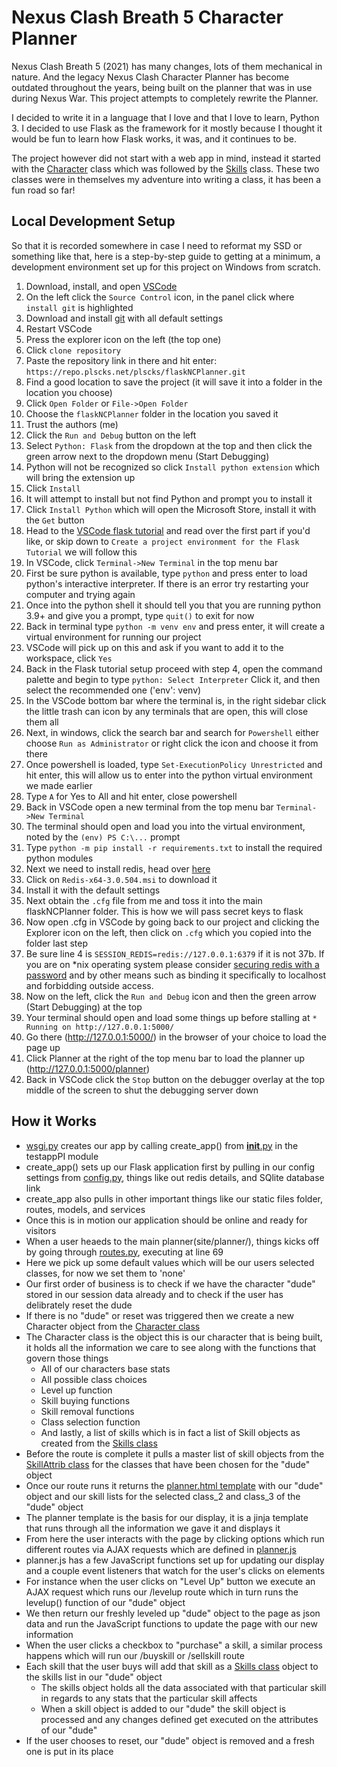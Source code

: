 # Nexus Clash Breath 5 Character Planner
Nexus Clash Breath 5 (2021) has many changes, lots of them mechanical in nature. And the legacy 
Nexus Clash Character Planner has become outdated throughout the years, being built on the planner that
was in use during Nexus War. This project attempts to completely rewrite the Planner.

I decided to write it in a language that I love and that I love to learn, Python 3. I decided to use Flask as the framework for it
mostly because I thought it would be fun to learn how Flask works, it was, and it continues to be.

The project however did not start with a web app in mind, instead it started with the [Character](https://repo.plscks.net/plscks/flaskNCPlanner/src/branch/main/testappPI/models/character.py) class which was followed by the [Skills](https://repo.plscks.net/plscks/flaskNCPlanner/src/branch/main/testappPI/models/skills.py) class.
These two classes were in themselves my adventure into writing a class, it has been a fun road so far!

Local Development Setup
---
So that it is recorded somewhere in case I need to reformat my SSD or something like that, here is a step-by-step guide to
getting at a minimum, a development environment set up for this project on Windows from scratch.

1. Download, install, and open [VSCode](https://code.visualstudio.com)
2. On the left click the `Source Control` icon, in the panel click where `install git` is highlighted
3. Download and install [git](https://git-scm.com) with all default settings
4. Restart VSCode
5. Press the explorer icon on the left (the top one)
6. Click `clone repository`
7. Paste the repository link in there and hit enter: `https://repo.plscks.net/plscks/flaskNCPlanner.git`
8. Find a good location to save the project (it will save it into a folder in the location you choose)
9. Click `Open Folder` or `File->Open Folder`
10. Choose the `flaskNCPlanner` folder in the location you saved it
11. Trust the authors (me)
12. Click the `Run and Debug` button on the left
13. Select `Python: Flask` from the dropdown at the top and then click the green arrow next to the dropdown menu (Start Debugging)
14. Python will not be recognized so click `Install python extension` which will bring the extension up
15. Click `Install`
16. It will attempt to install but not find Python and prompt you to install it
17. Click `Install Python` which will open the Microsoft Store, install it with the `Get` button
18. Head to the [VSCode flask tutorial](http:/code.visualstudio.com/docs/python/tutorial-flask) and read over the first part if you'd like, or skip down to `Create a project environment for the Flask Tutorial` we will follow this
19. In VSCode, click `Terminal->New Terminal` in the top menu bar
20. First be sure python is available, type `python` and press enter to load python's interactive interpreter. If there is an error try restarting your computer and trying again
21. Once into the python shell it should tell you that you are running python 3.9+ and give you a prompt, type `quit()` to exit for now
22. Back in terminal type `python -m venv env` and press enter, it will create a virtual environment for running our project
23. VSCode will pick up on this and ask if you want to add it to the workspace, click `Yes`
24. Back in the Flask tutorial setup proceed with step 4, open the command palette and begin to type `python: Select Interpreter` Click it, and then select the recommended one ('env': venv)
25. In the VSCode bottom bar where the terminal is, in the right sidebar click the little trash can icon by any terminals that are open, this will close them all
26. Next, in windows, click the search bar and search for `Powershell` either choose `Run as Administrator` or right click the icon and choose it from there
27. Once powershell is loaded, type `Set-ExecutionPolicy Unrestricted` and hit enter, this will allow us to enter into the python virtual environment we made earlier
28. Type `A` for Yes to All and hit enter, close powershell
29. Back in VSCode open a new terminal from the top menu bar `Terminal->New Terminal`
30. The terminal should open and load you into the virtual environment, noted by the `(env) PS C:\...` prompt
31. Type `python -m pip install -r requirements.txt` to install the required python modules
32. Next we need to install redis, head over  [here](https://github.com/microsoftarchive/redis/releases/tag/win-3.0.504)
33. Click on `Redis-x64-3.0.504.msi` to download it
34. Install it with the default settings
35. Next obtain the `.cfg` file from me and toss it into the main flaskNCPlanner folder. This is how we will pass secret keys to flask
36. Now open .cfg in VSCode by going back to our project and clicking the Explorer icon on the left, then click on `.cfg` which you copied into the folder last step
37. Be sure line 4 is `SESSION_REDIS=redis://127.0.0.1:6379` if it is not
37b. If you are on *nix operating system please consider [securing redis with a password](https://www.digitalocean.com/community/tutorials/how-to-install-and-secure-redis-on-ubuntu-20-04#step-4-%E2%80%94-configuring-a-redis-password) and by other means such as binding it specifically to localhost and forbidding outside access.
38. Now on the left, click the `Run and Debug` icon and then the green arrow (Start Debugging) at the top
39. Your terminal should open and load some things up before stalling at `* Running on http://127.0.0.1:5000/`
40. Go there (http://127.0.0.1:5000/) in the browser of your choice to load the page up
41. Click Planner at the right of the top menu bar to load the planner up (http://127.0.0.1:5000/planner)
42. Back in VSCode click the `Stop` button on the debugger overlay at the top middle of the screen to shut the debugging server down

How it Works
---
- [wsgi.py](wsgi.py) creates our app by calling create_app() from [__init__.py](testappPI/__init__.py) in the testappPI module
- create_app() sets up our Flask application first by pulling in our config settings from [config.py](config.py), things like out redis details, and SQlite database link
- create_app also pulls in other important things like our static files folder, routes, models, and services
- Once this is in motion our application should be online and ready for visitors
- When a user heaeds to the main planner(site/planner/), things kicks off by going through [routes.py](testappPI/routes.py#L69), executing at line 69
- Here we pick up some default values which will be our users selected classes, for now we set them to 'none'
- Our first order of business is to check if we have the character "dude" stored in our session data already and to check if the user has delibrately reset the dude
- If there is no "dude" or reset was triggered then we create a new Character object from the [Character class](testappPI/models/character.py)
- The Character class is the object this is our character that is being built, it holds all the information we care to see along with the functions that govern those things
   - All of our characters base stats
   - All possible class choices
   - Level up function
   - Skill buying functions
   - Skill removal functions
   - Class selection function
   - And lastly, a list of skills which is in fact a list of Skill objects as created from the [Skills class](testappPI/models/skills.py)
- Before the route is complete it pulls a master list of skill objects from the [SkillAttrib class](testappPI/services/skillDisplay.py) for the classes that have been chosen for the "dude" object
- Once our route runs it returns the [planner.html template](testappPI/templates/planner.html) with our "dude" object and our skill lists for the selected class_2 and class_3 of the "dude" object
- The planner template is the basis for our display, it is a jinja template that runs through all the information we gave it and displays it
- From here the user interacts with the page by clicking options which run different routes via AJAX requests which are defined in [planner.js](testappPI/static/js/planner.js)
- planner.js has a few JavaScript functions set up for updating our display and a couple event listeners that watch for the user's clicks on elements
- For instance when the user clicks on "Level Up" button we execute an AJAX request which runs our /levelup route which in turn runs the levelup() function of our "dude" object
- We then return our freshly leveled up "dude" object to the page as json data and run the JavaScript functions to update the page with our new information
- When the user clicks a checkbox to "purchase" a skill, a similar process happens which will run our /buyskill or /sellskill route
- Each skill that the user buys will add that skill as a [Skills class](testappPI/models/skills.py) object to the skills list in our "dude" object
   - The skills object holds all the data associated with that particular skill in regards to any stats that the particular skill affects
   - When a skill object is added to our "dude" the skill object is processed and any changes defined get executed on the attributes of our "dude"
- If the user chooses to reset, our "dude" object is removed and a fresh one is put in its place